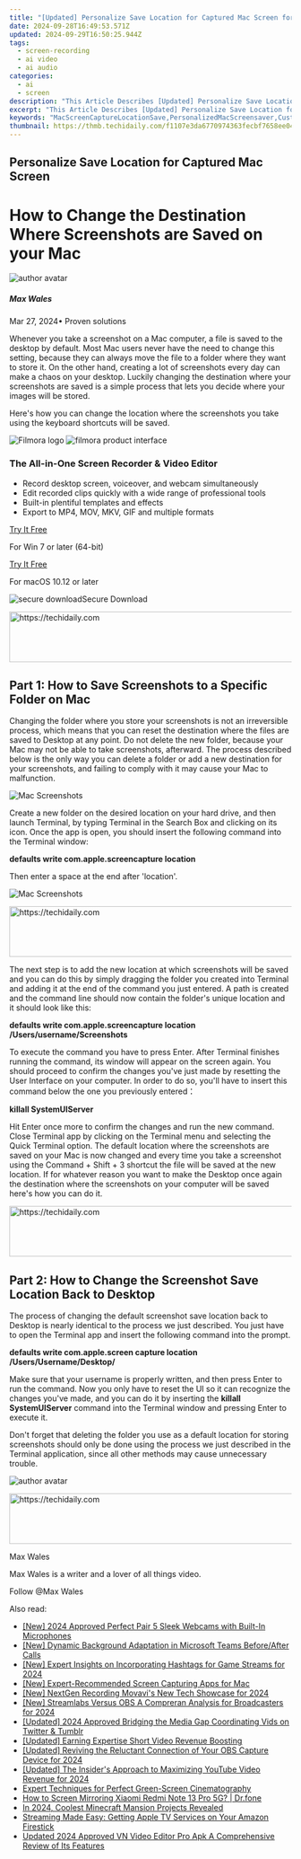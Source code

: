```yaml
---
title: "[Updated] Personalize Save Location for Captured Mac Screen for 2024"
date: 2024-09-28T16:49:53.571Z
updated: 2024-09-29T16:50:25.944Z
tags: 
  - screen-recording
  - ai video
  - ai audio
categories: 
  - ai
  - screen
description: "This Article Describes [Updated] Personalize Save Location for Captured Mac Screen for 2024"
excerpt: "This Article Describes [Updated] Personalize Save Location for Captured Mac Screen for 2024"
keywords: "MacScreenCaptureLocationSave,PersonalizedMacScreensaver,CustomMacCaptureSave,SyncMacScreenSaveLocations,TailoredMacScreenSaving,IndividualMacScreenBackup,AdaptiveMacScreenPlacement"
thumbnail: https://thmb.techidaily.com/f1107e3da6770974363fecbf7658ee04571722ec05c10e1ad65882453b11db44.jpg
---
```


## Personalize Save Location for Captured Mac Screen

# How to Change the Destination Where Screenshots are Saved on your Mac

![author avatar](https://images.wondershare.com/filmora/article-images/max-wales-author.jpg)

##### Max Wales

 Mar 27, 2024• Proven solutions

Whenever you take a screenshot on a Mac computer, a file is saved to the desktop by default. Most Mac users never have the need to change this setting, because they can always move the file to a folder where they want to store it. On the other hand, creating a lot of screenshots every day can make a chaos on your desktop. Luckily changing the destination where your screenshots are saved is a simple process that lets you decide where your images will be stored.

Here's how you can change the location where the screenshots you take using the keyboard shortcuts will be saved.

![Filmora logo](https://images.wondershare.com/filmora/logo_icon/wondershare-filmora-logo-horizontal.png) ![filmora product interface](https://images.wondershare.com/filmora/images/common/filmora-product-banner.png)

### The All-in-One Screen Recorder & Video Editor

* Record desktop screen, voiceover, and webcam simultaneously
* Edit recorded clips quickly with a wide range of professional tools
* Built-in plentiful templates and effects
* Export to MP4, MOV, MKV, GIF and multiple formats

[Try It Free](https://tools.techidaily.com/wondershare/filmora/download/)

For Win 7 or later (64-bit)

[Try It Free](https://tools.techidaily.com/wondershare/filmora/download/)

For macOS 10.12 or later

![secure download](https://static.wondershare.com/images-filmora/images/common/securety.svg)Secure Download

<!-- affiliate ads begin -->
<a href="https://appsumo.8odi.net/c/5597632/2123728/7443" target="_top" id="2123728">
  <img src="//a.impactradius-go.com/display-ad/7443-2123728" border="0" alt="https://techidaily.com" width="728" height="90"/>
</a>
<img height="0" width="0" src="https://appsumo.8odi.net/i/5597632/2123728/7443" style="position:absolute;visibility:hidden;" border="0" />
<!-- affiliate ads end -->

## Part 1: How to Save Screenshots to a Specific Folder on Mac

Changing the folder where you store your screenshots is not an irreversible process, which means that you can reset the destination where the files are saved to Desktop at any point. Do not delete the new folder, because your Mac may not be able to take screenshots, afterward. The process described below is the only way you can delete a folder or add a new destination for your screenshots, and failing to comply with it may cause your Mac to malfunction.

![ Mac Screenshots](https://images.wondershare.com/filmora/article-images/mac-screenshot-terminal.jpg)

Create a new folder on the desired location on your hard drive, and then launch Terminal, by typing Terminal in the Search Box and clicking on its icon. Once the app is open, you should insert the following command into the Terminal window:

**defaults write com.apple.screencapture location**

Then enter a space at the end after 'location'.

![ Mac Screenshots](https://images.wondershare.com/filmora/article-images/mac-screenshot-terminal-settings.jpg)

<!-- affiliate ads begin -->
<a href="https://appsumo.8odi.net/c/5597632/2144299/7443" target="_top" id="2144299">
  <img src="//a.impactradius-go.com/display-ad/7443-2144299" border="0" alt="https://techidaily.com" width="728" height="90"/>
</a>
<img height="0" width="0" src="https://appsumo.8odi.net/i/5597632/2144299/7443" style="position:absolute;visibility:hidden;" border="0" />
<!-- affiliate ads end -->

The next step is to add the new location at which screenshots will be saved and you can do this by simply dragging the folder you created into Terminal and adding it at the end of the command you just entered. A path is created and the command line should now contain the folder's unique location and it should look like this:

**defaults write com.apple.screencapture location /Users/username/Screenshots**

To execute the command you have to press Enter. After Terminal finishes running the command, its window will appear on the screen again. You should proceed to confirm the changes you've just made by resetting the User Interface on your computer. In order to do so, you'll have to insert this command below the one you previously entered：

**killall SystemUIServer**

Hit Enter once more to confirm the changes and run the new command. Close Terminal app by clicking on the Terminal menu and selecting the Quick Terminal option. The default location where the screenshots are saved on your Mac is now changed and every time you take a screenshot using the Command + Shift + 3 shortcut the file will be saved at the new location. If for whatever reason you want to make the Desktop once again the destination where the screenshots on your computer will be saved here's how you can do it.

<!-- affiliate ads begin -->
<a href="https://appsumo.8odi.net/c/5597632/2037350/7443" target="_top" id="2037350">
  <img src="//a.impactradius-go.com/display-ad/7443-2037350" border="0" alt="https://techidaily.com" width="728" height="90"/>
</a>
<img height="0" width="0" src="https://appsumo.8odi.net/i/5597632/2037350/7443" style="position:absolute;visibility:hidden;" border="0" />
<!-- affiliate ads end -->

## Part 2: How to Change the Screenshot Save Location Back to Desktop

The process of changing the default screenshot save location back to Desktop is nearly identical to the process we just described. You just have to open the Terminal app and insert the following command into the prompt.

**defaults write com.apple.screen capture location /Users/Username/Desktop/**

Make sure that your username is properly written, and then press Enter to run the command. Now you only have to reset the UI so it can recognize the changes you've made, and you can do it by inserting the **killall SystemUIServer** command into the Terminal window and pressing Enter to execute it.

Don't forget that deleting the folder you use as a default location for storing screenshots should only be done using the process we just described in the Terminal application, since all other methods may cause unnecessary trouble.

![author avatar](https://images.wondershare.com/filmora/article-images/max-wales-author.jpg)

<!-- affiliate ads begin -->
<a href="https://aligracehair.sjv.io/c/5597632/1959764/19272" target="_top" id="1959764">
  <img src="//a.impactradius-go.com/display-ad/19272-1959764" border="0" alt="https://techidaily.com" width="728" height="90"/>
</a>
<img height="0" width="0" src="https://aligracehair.sjv.io/i/5597632/1959764/19272" style="position:absolute;visibility:hidden;" border="0" />
<!-- affiliate ads end -->

Max Wales

Max Wales is a writer and a lover of all things video.

Follow @Max Wales

<ins class="adsbygoogle"
      style="display:block"
      data-ad-client="ca-pub-7571918770474297"
      data-ad-slot="8358498916"
      data-ad-format="auto"
      data-full-width-responsive="true"></ins>

<span class="atpl-alsoreadstyle">Also read:</span>
<div><ul>
<li><a href="https://screen-recording.techidaily.com/new-2024-approved-perfect-pair-5-sleek-webcams-with-built-in-microphones/"><u>[New] 2024 Approved Perfect Pair 5 Sleek Webcams with Built-In Microphones</u></a></li>
<li><a href="https://screen-recording.techidaily.com/new-dynamic-background-adaptation-in-microsoft-teams-beforeafter-calls/"><u>[New] Dynamic Background Adaptation in Microsoft Teams Before/After Calls</u></a></li>
<li><a href="https://facebook-video-share.techidaily.com/new-expert-insights-on-incorporating-hashtags-for-game-streams-for-2024/"><u>[New] Expert Insights on Incorporating Hashtags for Game Streams for 2024</u></a></li>
<li><a href="https://screen-recording.techidaily.com/new-expert-recommended-screen-capturing-apps-for-mac/"><u>[New] Expert-Recommended Screen Capturing Apps for Mac</u></a></li>
<li><a href="https://screen-recording.techidaily.com/new-nextgen-recording-movavis-new-tech-showcase-for-2024/"><u>[New] NextGen Recording Movavi's New Tech Showcase for 2024</u></a></li>
<li><a href="https://on-screen-recording.techidaily.com/new-streamlabs-versus-obs-a-compreran-analysis-for-broadcasters-for-2024/"><u>[New] Streamlabs Versus OBS A Compreran Analysis for Broadcasters for 2024</u></a></li>
<li><a href="https://twitter-videos.techidaily.com/updated-2024-approved-bridging-the-media-gap-coordinating-vids-on-twitter-and-tumblr/"><u>[Updated] 2024 Approved Bridging the Media Gap Coordinating Vids on Twitter & Tumblr</u></a></li>
<li><a href="https://youtube-tips.techidaily.com/ed-earning-expertise-short-video-revenue-boosting/"><u>[Updated] Earning Expertise Short Video Revenue Boosting</u></a></li>
<li><a href="https://screen-recording.techidaily.com/updated-reviving-the-reluctant-connection-of-your-obs-capture-device-for-2024/"><u>[Updated] Reviving the Reluctant Connection of Your OBS Capture Device for 2024</u></a></li>
<li><a href="https://youtube-blog.techidaily.com/ed-the-insiders-approach-to-maximizing-youtube-video-revenue-for-2024/"><u>[Updated] The Insider's Approach to Maximizing YouTube Video Revenue for 2024</u></a></li>
<li><a href="https://article-helps.techidaily.com/expert-techniques-for-perfect-green-screen-cinematography/"><u>Expert Techniques for Perfect Green-Screen Cinematography</u></a></li>
<li><a href="https://screen-mirror.techidaily.com/how-to-screen-mirroring-xiaomi-redmi-note-13-pro-5g-drfone-by-drfone-android/"><u>How to Screen Mirroring Xiaomi Redmi Note 13 Pro 5G? | Dr.fone</u></a></li>
<li><a href="https://screen-recording.techidaily.com/in-2024-coolest-minecraft-mansion-projects-revealed/"><u>In 2024, Coolest Minecraft Mansion Projects Revealed</u></a></li>
<li><a href="https://tech-renaissance.techidaily.com/streaming-made-easy-getting-apple-tv-services-on-your-amazon-firestick/"><u>Streaming Made Easy: Getting Apple TV Services on Your Amazon Firestick</u></a></li>
<li><a href="https://smart-video-creator.techidaily.com/updated-2024-approved-vn-video-editor-pro-apk-a-comprehensive-review-of-its-features/"><u>Updated 2024 Approved VN Video Editor Pro Apk A Comprehensive Review of Its Features</u></a></li>
</ul></div>

